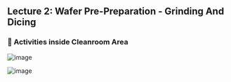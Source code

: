 ## Lecture 2: Wafer Pre-Preparation - Grinding And Dicing 

### 📌 Activities inside Cleanroom Area

![image](https://github.com/user-attachments/assets/3f6bc427-e00f-4652-a7e1-01ac53b43b09)

![image](https://github.com/user-attachments/assets/2f88c74c-6d6f-4e74-849f-0aa9a6903f85)

